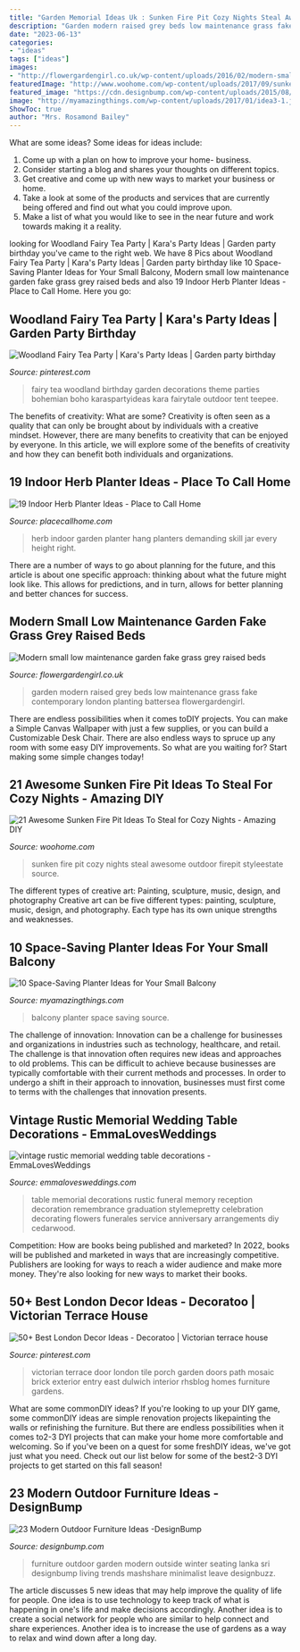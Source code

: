 ```yaml
---
title: "Garden Memorial Ideas Uk : Sunken Fire Pit Cozy Nights Steal Awesome Outdoor Firepit Styleestate Source"
description: "Garden modern raised grey beds low maintenance grass fake contemporary london planting battersea flowergardengirl"
date: "2023-06-13"
categories:
- "ideas"
tags: ["ideas"]
images:
- "http://flowergardengirl.co.uk/wp-content/uploads/2016/02/modern-small-low-maintenance-garden-fake-grass-grey-raised-beds-contemporary-planting-fulham-london-1024x576.jpg"
featuredImage: "http://www.woohome.com/wp-content/uploads/2017/09/sunken-firepit-for-cozy-nights-7.jpg"
featured_image: "https://cdn.designbump.com/wp-content/uploads/2015/08/Sivicus_outdoor-558-Edit.jpeg"
image: "http://myamazingthings.com/wp-content/uploads/2017/01/idea3-1.jpg"
ShowToc: true
author: "Mrs. Rosamond Bailey"
---
```



What are some ideas?
Some ideas for ideas include:
1. Come up with a plan on how to improve your home- business. 
2. Consider starting a blog and shares your thoughts on different topics. 
3. Get creative and come up with new ways to market your business or home. 
4. Take a look at some of the products and services that are currently being offered and find out what you could improve upon. 
5. Make a list of what you would like to see in the near future and work towards making it a reality. 

	

		
looking for Woodland Fairy Tea Party | Kara&#039;s Party Ideas | Garden party birthday you've came to the right web. We have 8 Pics about Woodland Fairy Tea Party | Kara&#039;s Party Ideas | Garden party birthday like 10 Space-Saving Planter Ideas for Your Small Balcony, Modern small low maintenance garden fake grass grey raised beds and also 19 Indoor Herb Planter Ideas - Place to Call Home. Here you go:
		
    
## Woodland Fairy Tea Party | Kara&#039;s Party Ideas | Garden Party Birthday

<img loading=lazy src="https://i.pinimg.com/736x/c1/76/19/c17619c81968ee938e5b8ce8279dd3a9.jpg" onerror="this.onerror=null;this.src='https://tse4.mm.bing.net/th?id=OIP.rr-Gj5jc0qUcm067OrVqkAHaLH&amp;pid=15.1';" alt="Woodland Fairy Tea Party | Kara&#039;s Party Ideas | Garden party birthday">

_Source: pinterest.com_

>fairy tea woodland birthday garden decorations theme parties bohemian boho karaspartyideas kara fairytale outdoor tent teepee. 

	

The benefits of creativity: What are some?
Creativity is often seen as a quality that can only be brought about by individuals with a creative mindset. However, there are many benefits to creativity that can be enjoyed by everyone. In this article, we will explore some of the benefits of creativity and how they can benefit both individuals and organizations.

    
## 19 Indoor Herb Planter Ideas - Place To Call Home

<img loading=lazy src="https://placecallhome.com/wp-content/uploads/2014/11/Indoor-Hangign-Bucket-Herb-Garden.jpg" onerror="this.onerror=null;this.src='https://tse2.mm.bing.net/th?id=OIP.FiDOCNciOhABUwlNAI6LNAAAAA&amp;pid=15.1';" alt="19 Indoor Herb Planter Ideas - Place to Call Home">

_Source: placecallhome.com_

>herb indoor garden planter hang planters demanding skill jar every height right. 

	

There are a number of ways to go about planning for the future, and this article is about one specific approach: thinking about what the future might look like. This allows for predictions, and in turn, allows for better planning and better chances for success.

    
## Modern Small Low Maintenance Garden Fake Grass Grey Raised Beds

<img loading=lazy src="http://flowergardengirl.co.uk/wp-content/uploads/2016/02/modern-small-low-maintenance-garden-fake-grass-grey-raised-beds-contemporary-planting-fulham-london-1024x576.jpg" onerror="this.onerror=null;this.src='https://tse3.mm.bing.net/th?id=OIP.5K46dRHMzpoQN1o9dkjc_gHaEK&amp;pid=15.1';" alt="Modern small low maintenance garden fake grass grey raised beds">

_Source: flowergardengirl.co.uk_

>garden modern raised grey beds low maintenance grass fake contemporary london planting battersea flowergardengirl. 

	

There are endless possibilities when it comes toDIY projects. You can make a Simple Canvas Wallpaper with just a few supplies, or you can build a Customizable Desk Chair. There are also endless ways to spruce up any room with some easy DIY improvements. So what are you waiting for? Start making some simple changes today!

    
## 21 Awesome Sunken Fire Pit Ideas To Steal For Cozy Nights - Amazing DIY

<img loading=lazy src="http://www.woohome.com/wp-content/uploads/2017/09/sunken-firepit-for-cozy-nights-7.jpg" onerror="this.onerror=null;this.src='https://tse4.mm.bing.net/th?id=OIP.ABRIuNq92EtkkGhfLnp0wwHaK8&amp;pid=15.1';" alt="21 Awesome Sunken Fire Pit Ideas To Steal for Cozy Nights - Amazing DIY">

_Source: woohome.com_

>sunken fire pit cozy nights steal awesome outdoor firepit styleestate source. 

	

The different types of creative art: Painting, sculpture, music, design, and photography
Creative art can be five different types: painting, sculpture, music, design, and photography. Each type has its own unique strengths and weaknesses.

    
## 10 Space-Saving Planter Ideas For Your Small Balcony

<img loading=lazy src="http://myamazingthings.com/wp-content/uploads/2017/01/idea3-1.jpg" onerror="this.onerror=null;this.src='https://tse4.mm.bing.net/th?id=OIP.V18mttBz5czfVT3KY_9nHQHaJ4&amp;pid=15.1';" alt="10 Space-Saving Planter Ideas for Your Small Balcony">

_Source: myamazingthings.com_

>balcony planter space saving source. 

	

The challenge of innovation:
Innovation can be a challenge for businesses and organizations in industries such as technology, healthcare, and retail. The challenge is that innovation often requires new ideas and approaches to old problems. This can be difficult to achieve because businesses are typically comfortable with their current methods and processes. In order to undergo a shift in their approach to innovation, businesses must first come to terms with the challenges that innovation presents.

    
## Vintage Rustic Memorial Wedding Table Decorations - EmmaLovesWeddings

<img loading=lazy src="https://emmalovesweddings.com/wp-content/uploads/2019/09/vintage-rustic-memorial-wedding-table-decorations.jpg" onerror="this.onerror=null;this.src='https://tse2.mm.bing.net/th?id=OIP.VGS9FcVWhVW4vbv27cuFGwHaLH&amp;pid=15.1';" alt="vintage rustic memorial wedding table decorations - EmmaLovesWeddings">

_Source: emmalovesweddings.com_

>table memorial decorations rustic funeral memory reception decoration remembrance graduation stylemepretty celebration decorating flowers funerales service anniversary arrangements diy cedarwood. 

	

Competition: How are books being published and marketed?
In 2022, books will be published and marketed in ways that are increasingly competitive. Publishers are looking for ways to reach a wider audience and make more money. They're also looking for new ways to market their books.

    
## 50+ Best London Decor Ideas - Decoratoo | Victorian Terrace House

<img loading=lazy src="https://i.pinimg.com/736x/37/d8/70/37d870afbb6cb1c292a7522fc59373cf.jpg" onerror="this.onerror=null;this.src='https://tse2.mm.bing.net/th?id=OIP.Zz6ARoC99BMOmI24RpmfrAHaJ5&amp;pid=15.1';" alt="50+ Best London Decor Ideas - Decoratoo | Victorian terrace house">

_Source: pinterest.com_

>victorian terrace door london tile porch garden doors path mosaic brick exterior entry east dulwich interior rhsblog homes furniture gardens. 

	

What are some commonDIY ideas?
If you're looking to up your DIY game, some commonDIY ideas are simple renovation projects likepainting the walls or refinishing the furniture. But there are endless possibilities when it comes to2-3 DYI projects that can make your home more comfortable and welcoming. So if you've been on a quest for some freshDIY ideas, we've got just what you need. Check out our list below for some of the best2-3 DYI projects to get started on this fall season!

    
## 23 Modern Outdoor Furniture Ideas -DesignBump

<img loading=lazy src="https://cdn.designbump.com/wp-content/uploads/2015/08/Sivicus_outdoor-558-Edit.jpeg" onerror="this.onerror=null;this.src='https://tse1.mm.bing.net/th?id=OIP.zJZOBtH4dL5k8sm6vfJzDAHaE8&amp;pid=15.1';" alt="23 Modern Outdoor Furniture Ideas -DesignBump">

_Source: designbump.com_

>furniture outdoor garden modern outside winter seating lanka sri designbump living trends mashshare minimalist leave designbuzz. 

	

The article discusses 5 new ideas that may help improve the quality of life for people. One idea is to use technology to keep track of what is happening in one's life and make decisions accordingly. Another idea is to create a social network for people who are similar to help connect and share experiences. Another idea is to increase the use of gardens as a way to relax and wind down after a long day.

